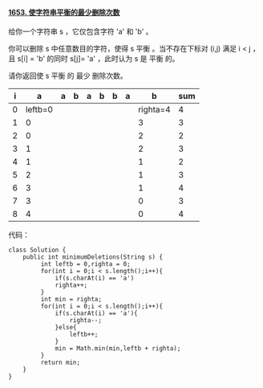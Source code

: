 #### [1653. 使字符串平衡的最少删除次数](https://leetcode.cn/problems/minimum-deletions-to-make-string-balanced/)

给你一个字符串 s ，它仅包含字符 'a' 和 'b' 。

你可以删除 s 中任意数目的字符，使得 s 平衡 。当不存在下标对 (i,j) 满足 i < j ，且 s[i] = 'b' 的同时 s[j]= 'a' ，此时认为 s 是 平衡 的。

请你返回使 s 平衡 的 最少 删除次数。

| i    | a       | a    | b    | a    | b    | b    | a    | b        | sum  |
| ---- | ------- | ---- | ---- | ---- | ---- | ---- | ---- | -------- | ---- |
| 0    | leftb=0 |      |      |      |      |      |      | righta=4 | 4    |
| 1    | 0       |      |      |      |      |      |      | 3        | 3    |
| 2    | 0       |      |      |      |      |      |      | 2        | 2    |
| 3    | 1       |      |      |      |      |      |      | 2        | 3    |
| 4    | 1       |      |      |      |      |      |      | 1        | 2    |
| 5    | 2       |      |      |      |      |      |      | 1        | 3    |
| 6    | 3       |      |      |      |      |      |      | 1        | 4    |
| 7    | 3       |      |      |      |      |      |      | 0        | 3    |
| 8    | 4       |      |      |      |      |      |      | 0        | 4    |

代码：

```
class Solution {
    public int minimumDeletions(String s) {
         int leftb = 0,righta = 0;
         for(int i = 0;i < s.length();i++){
             if(s.charAt(i) == 'a')
             righta++;
         }
         int min = righta;
         for(int i = 0;i < s.length();i++){ 
             if(s.charAt(i) == 'a'){
                 righta--;
             }else{
                 leftb++;
             }
             min = Math.min(min,leftb + righta);
         }
         return min;
    }
}

```

